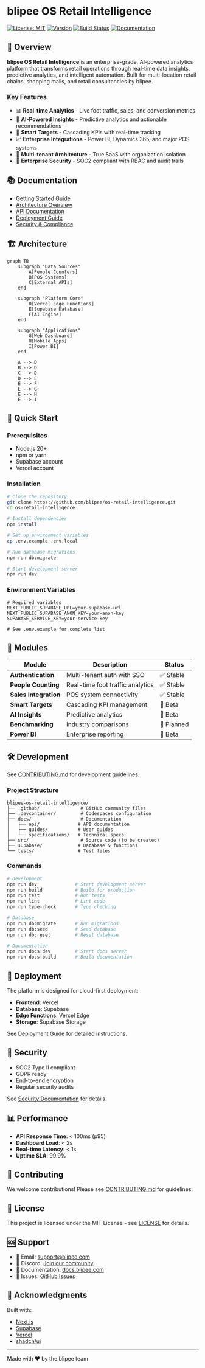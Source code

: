 # blipee OS Retail Intelligence

[![License: MIT](https://img.shields.io/badge/License-MIT-yellow.svg)](https://opensource.org/licenses/MIT)
[![Version](https://img.shields.io/github/v/release/blipee/os-retail-intelligence)](https://github.com/blipee/os-retail-intelligence/releases)
[![Build Status](https://img.shields.io/github/workflow/status/blipee/os-retail-intelligence/CI)](https://github.com/blipee/os-retail-intelligence/actions)
[![Documentation](https://img.shields.io/badge/docs-latest-blue)](https://docs.blipee.com/retail-intelligence)

## 🚀 Overview

**blipee OS Retail Intelligence** is an enterprise-grade, AI-powered analytics platform that transforms retail operations through real-time data insights, predictive analytics, and intelligent automation. Built for multi-location retail chains, shopping malls, and retail consultancies by blipee.

### Key Features

- 📊 **Real-time Analytics** - Live foot traffic, sales, and conversion metrics
- 🤖 **AI-Powered Insights** - Predictive analytics and actionable recommendations
- 🎯 **Smart Targets** - Cascading KPIs with real-time tracking
- 📈 **Enterprise Integrations** - Power BI, Dynamics 365, and major POS systems
- 🏢 **Multi-tenant Architecture** - True SaaS with organization isolation
- 🔐 **Enterprise Security** - SOC2 compliant with RBAC and audit trails

## 📚 Documentation

- [Getting Started Guide](./docs/guides/getting-started.md)
- [Architecture Overview](./docs/architecture/overview.md)
- [API Documentation](./docs/api/README.md)
- [Deployment Guide](./docs/deployment/README.md)
- [Security & Compliance](./docs/security/README.md)

## 🏗️ Architecture

```mermaid
graph TB
    subgraph "Data Sources"
        A[People Counters]
        B[POS Systems]
        C[External APIs]
    end
    
    subgraph "Platform Core"
        D[Vercel Edge Functions]
        E[Supabase Database]
        F[AI Engine]
    end
    
    subgraph "Applications"
        G[Web Dashboard]
        H[Mobile Apps]
        I[Power BI]
    end
    
    A --> D
    B --> D
    C --> D
    D --> E
    E --> F
    E --> G
    E --> H
    E --> I
```

## 🚀 Quick Start

### Prerequisites

- Node.js 20+
- npm or yarn
- Supabase account
- Vercel account

### Installation

```bash
# Clone the repository
git clone https://github.com/blipee/os-retail-intelligence.git
cd os-retail-intelligence

# Install dependencies
npm install

# Set up environment variables
cp .env.example .env.local

# Run database migrations
npm run db:migrate

# Start development server
npm run dev
```

### Environment Variables

```env
# Required variables
NEXT_PUBLIC_SUPABASE_URL=your-supabase-url
NEXT_PUBLIC_SUPABASE_ANON_KEY=your-anon-key
SUPABASE_SERVICE_KEY=your-service-key

# See .env.example for complete list
```

## 🧩 Modules

| Module | Description | Status |
|--------|-------------|--------|
| **Authentication** | Multi-tenant auth with SSO | ✅ Stable |
| **People Counting** | Real-time foot traffic analytics | ✅ Stable |
| **Sales Integration** | POS system connectivity | ✅ Stable |
| **Smart Targets** | Cascading KPI management | 🚧 Beta |
| **AI Insights** | Predictive analytics | 🚧 Beta |
| **Benchmarking** | Industry comparisons | 📅 Planned |
| **Power BI** | Enterprise reporting | 🚧 Beta |

## 🛠️ Development

See [CONTRIBUTING.md](./.github/CONTRIBUTING.md) for development guidelines.

### Project Structure

```
blipee-os-retail-intelligence/
├── .github/               # GitHub community files
├── .devcontainer/         # Codespaces configuration
├── docs/                  # Documentation
│   ├── api/              # API documentation
│   ├── guides/           # User guides
│   └── specifications/   # Technical specs
├── src/                   # Source code (to be created)
├── supabase/             # Database & functions
└── tests/                # Test files
```

### Commands

```bash
# Development
npm run dev              # Start development server
npm run build            # Build for production
npm run test             # Run tests
npm run lint             # Lint code
npm run type-check       # Type checking

# Database
npm run db:migrate       # Run migrations
npm run db:seed          # Seed database
npm run db:reset         # Reset database

# Documentation
npm run docs:dev         # Start docs server
npm run docs:build       # Build documentation
```

## 🚀 Deployment

The platform is designed for cloud-first deployment:

- **Frontend**: Vercel
- **Database**: Supabase
- **Edge Functions**: Vercel Edge
- **Storage**: Supabase Storage

See [Deployment Guide](./docs/deployment/README.md) for detailed instructions.

## 🔐 Security

- SOC2 Type II compliant
- GDPR ready
- End-to-end encryption
- Regular security audits

See [Security Documentation](./docs/security/README.md) for details.

## 📊 Performance

- **API Response Time**: < 100ms (p95)
- **Dashboard Load**: < 2s
- **Real-time Latency**: < 1s
- **Uptime SLA**: 99.9%

## 🤝 Contributing

We welcome contributions! Please see [CONTRIBUTING.md](./.github/CONTRIBUTING.md) for guidelines.

## 📄 License

This project is licensed under the MIT License - see [LICENSE](./LICENSE) for details.

## 🆘 Support

- 📧 Email: support@blipee.com
- 💬 Discord: [Join our community](https://discord.gg/blipee)
- 📖 Documentation: [docs.blipee.com](https://docs.blipee.com/retail-intelligence)
- 🐛 Issues: [GitHub Issues](https://github.com/blipee/os-retail-intelligence/issues)

## 🙏 Acknowledgments

Built with:
- [Next.js](https://nextjs.org)
- [Supabase](https://supabase.com)
- [Vercel](https://vercel.com)
- [shadcn/ui](https://ui.shadcn.com)

---

Made with ❤️ by the blipee team